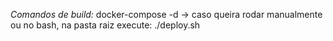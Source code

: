 *Comandos de build:* 
docker-compose -d -> caso queira rodar manualmente
ou no bash, na pasta raiz execute: ./deploy.sh
